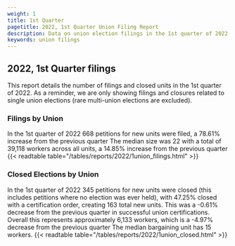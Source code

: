 ```yaml
---
weight: 1
title: 1st Quarter
pagetitle: 2022, 1st Quarter Union Filing Report
description: Data on union election filings in the 1st quarter of 2022
keywords: union filings
---
```


## 2022, 1st Quarter filings

This report details the number of filings and closed units in the 1st quarter of 2022. As a reminder, we are only showing filings and closures related to single union elections (rare multi-union elections are excluded).

### Filings by Union
In the 1st quarter of 2022 668 petitions for new units were filed, a 78.61% increase from the previous quarter The median size was 22 with a total of 39,118 workers across all units, a 14.85% increase from the previous quarter
{{< readtable table="/tables/reports/2022/1union_filings.html" >}}

### Closed Elections by Union
In the 1st quarter of 2022 345 petitions for new units were closed (this includes petitions where no election was ever held), with 47.25% closed with a certification order, creating 163 total new units. This was a -0.61% decrease from the previous quarter in successful union certifications. Overall this represents approximately 6,133 workers, which is a -4.97% decrease from the previous quarter The median bargaining unit has 15 workers.
{{< readtable table="/tables/reports/2022/1union_closed.html" >}}

